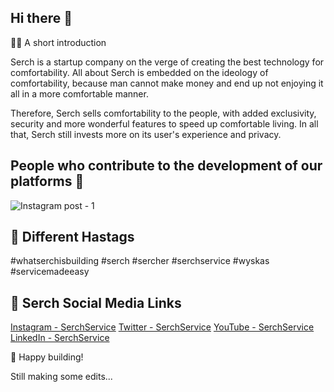 ## Hi there 👋

🙋‍♀️ A short introduction

Serch is a startup company on the verge of creating the best technology for comfortability. All about Serch is embedded on the ideology of comfortability, because man cannot make money and end up not enjoying it all in a more comfortable manner.

Therefore, Serch sells comfortability to the people, with added exclusivity, security and more wonderful features to speed up comfortable living. In all that, Serch still invests more on its user's experience and privacy.

## People who contribute to the development of our platforms 🧙
![Instagram post - 1](https://user-images.githubusercontent.com/98127258/211050202-bcd35ff8-71bf-4108-9462-8cdd324fabe2.png)

## 👩‍ Different Hastags
#whatserchisbuilding
#serch
#sercher
#serchservice
#wyskas
#servicemadeeasy

## 👩‍ Serch Social Media Links
<i class="fa-brands fa-instagram" width="100" height="100"></i> <a href="www.instagram.com/serchservice">Instagram - SerchService</a>
<i class="fa-brands fa-square-twitter" width="50" height="50"></i> <a href="www.twitter.com/serchservice">Twitter - SerchService</a>
<i class="fa-brands fa-youtube" width="50" height="50"></i> <a href="www.youtube.com/@serchservice">YouTube - SerchService</a>
<i class="fa-brands fa-linkedin" width="50" height="50"></i> <a href="www.linkedin.com/in/serchservice">LinkedIn - SerchService</a>

🍿 Happy building!

Still making some edits...


<!--

**Here are some ideas to get you started:**

🙋‍♀️ A short introduction

  Serch is a startup company on the verge of creating the best technology for comfortability. All about Serch is embedded on the ideology of comfortability, because man cannot make money and end up not enjoying it all in a more comfortable manner.
  Therefore, Serch sells comfortability to the people, with added exclusivity, security and more wonderful features to speed up comfortable living. In all that, Serch still invests more on its user's experience and privacy.
  
🌈 Contribution guidelines - how can the community get involved?
👩‍💻 Useful resources - where can the community find your docs? Is there anything else the community should know?
🍿 Fun facts - what does your team eat for breakfast?
🧙 Hope we have fun!
